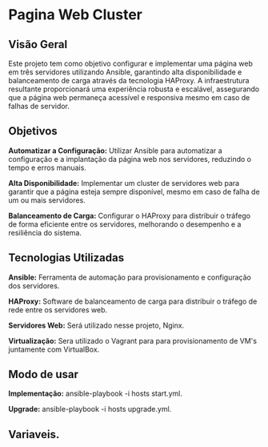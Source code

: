 # Pagina Web Cluster

## Visão Geral
Este projeto tem como objetivo configurar e implementar uma página web em três servidores utilizando Ansible, garantindo alta disponibilidade e balanceamento de carga através da tecnologia HAProxy. A infraestrutura resultante proporcionará uma experiência robusta e escalável, assegurando que a página web permaneça acessível e responsiva mesmo em caso de falhas de servidor.


## Objetivos
**Automatizar a Configuração:** Utilizar Ansible para automatizar a configuração e a implantação da página web nos servidores, reduzindo o tempo e erros manuais.

**Alta Disponibilidade:** Implementar um cluster de servidores web para garantir que a página esteja sempre disponível, mesmo em caso de falha de um ou mais servidores.

**Balanceamento de Carga:** Configurar o HAProxy para distribuir o tráfego de forma eficiente entre os servidores, melhorando o desempenho e a resiliência do sistema.


## Tecnologias Utilizadas
**Ansible:** Ferramenta de automação para provisionamento e configuração dos servidores.

**HAProxy:** Software de balanceamento de carga para distribuir o tráfego de rede entre os servidores web.

**Servidores Web:** Será utilizado nesse projeto, Nginx.

**Virtualização:** Sera utilizado o Vagrant para para provisionamento de VM's juntamente com VirtualBox.


## Modo de usar

**Implementação:** ansible-playbook -i hosts start.yml.

**Upgrade:** ansible-playbook -i hosts upgrade.yml.


## Variaveis.
